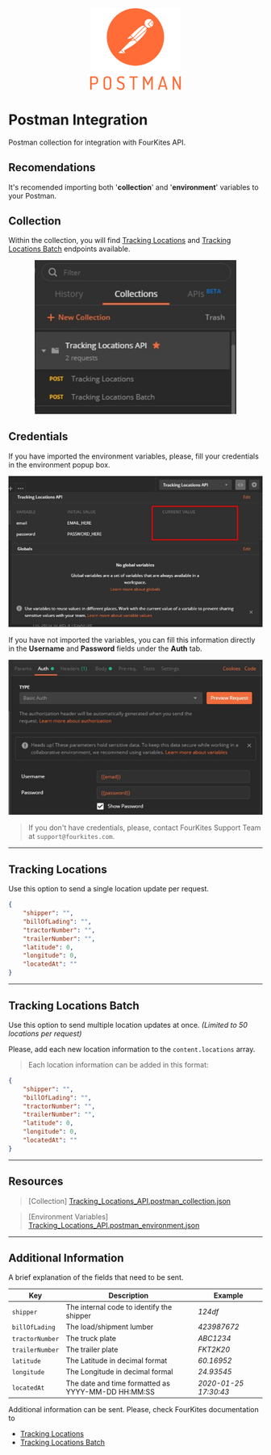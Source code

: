 <div align="center">
	<img src="../assets/images/logos/languages/postman.svg" width="180" alt="Postman">
</div>

# Postman Integration
Postman collection for integration with FourKites API.

## Recomendations
It's recomended importing both '**collection**' and '**environment**' variables to your Postman.

## Collection
Within the collection, you will find [Tracking Locations](#Tracking-Locations) and [Tracking Locations Batch](#Tracking-Locations-Batch) endpoints available.
<div align="center">
	<img src="../assets/images/setup/postman/collections_list.jpg?e6f68099ddf3bef49080ff73987b54cc" width="400" alt="Tracking Locations API collection">
</div>

## Credentials
If you have imported the environment variables, please, fill your credentials in the environment popup box.
<div align="center">
	<img src="../assets/images/setup/postman/environments_variables.jpg?503e4b33fe7cf6d14296ea06710d3359" width="650" alt="Environment variables">
</div>

If you have not imported the variables, you can fill this information directly in the **Username** and **Password** fields under the **Auth** tab.
<div align="center">
	<img src="../assets/images/setup/postman/authentication_type.jpg?88d8ebdd87eaf7aaa509931a64cc7895" width="650" alt="Authentication tab">
</div>

> If you don't have credentials, please, contact FourKites Support Team at `support@fourkites.com`.

---

## Tracking Locations
Use this option to send a single location update per request.

```json
{
    "shipper": "",
    "billOfLading": "",
    "tractorNumber": "",
    "trailerNumber": "",
    "latitude": 0,
    "longitude": 0,
    "locatedAt": ""
}
```

---

## Tracking Locations Batch
Use this option to send multiple location updates at once. _(Limited to 50 locations per request)_

Please, add each new location information to the `content.locations` array.
> Each location information can be added in this format:
```json
{
    "shipper": "",
    "billOfLading": "",
    "tractorNumber": "",
    "trailerNumber": "",
    "latitude": 0,
    "longitude": 0,
    "locatedAt": ""
}
```

---

## Resources
> [Collection] [Tracking_Locations_API.postman_collection.json](./Tracking_Locations_API.postman_collection.json)
&nbsp;

> [Environment Variables] [Tracking_Locations_API.postman_environment.json](./Tracking_Locations_API.postman_environment.json)

---

## Additional Information
A brief explanation of the fields that need to be sent.

| Key | Description | Example |
| --- | --- | --- |
|`shipper`|The internal code to identify the shipper|_124df_|
|`billOfLading`|The load/shipment lumber|_423987672_|
|`tractorNumber`|The truck plate|_ABC1234_|
|`trailerNumber`|The trailer plate|_FKT2K20_|
|`latitude`|The Latitude in decimal format|_60.16952_|
|`longitude`|The Longitude in decimal formal|_24.93545_|
|`locatedAt`|The date and time formatted as YYYY-MM-DD HH:MM:SS|_2020-01-25 17:30:43_|

Additional information can be sent. Please, check FourKites documentation to 
* [Tracking Locations](https://support.fourkites.com/hc/en-us/articles/115007622407-Tracking-Locations-Batch#TrackingLocations-Batch-REQUESTFORMAT "Request Format")
* [Tracking Locations Batch](https://support.fourkites.com/hc/en-us/articles/115007779288-Tracking-Locations#TrackingLocations-REQUESTFORMAT "Request Format")